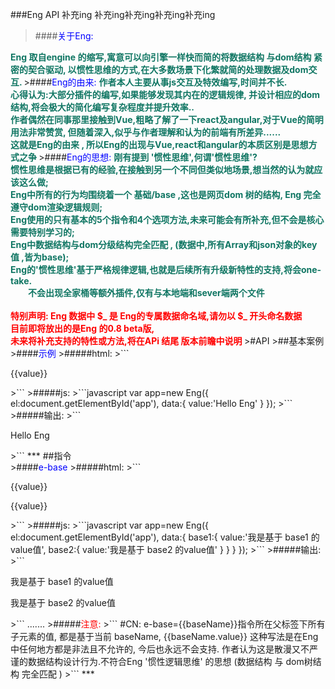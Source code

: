 ###Eng  API 补充ing 补充ing补充ing补充ing补充ing







>####<font color='blue'>关于Eng:</font>
<font style="color: #107663;font-weight: bolder;">
Eng 取自engine 的缩写,寓意可以向引擎一样快而简的将数据结构 与dom结构 紧密的契合驱动, 
以惯性思维的方式,在大多数场景下化繁就简的处理数据及dom交互.
</font>
>####<font color='blue'>Eng的由来:</font>
<font style="color: #107663;font-weight: bolder;">
    作者本人主要从事js交互及特效编写,时间并不长.</br>
心得认为:大部分插件的编写,如果能够发现其内在的逻辑规律,
并设计相应的dom结构,将会极大的简化编写复杂程度并提升效率..</br>
作者偶然在同事那里接触到Vue,粗略了解了一下react及angular,对于Vue的简明用法非常赞赏,
但随着深入,似乎与作者理解和认为的前端有所差异......</br>
这就是Eng的由来 , 所以Eng的出现与Vue,react和angular的本质区别是思想方式之争
</font>
>####<font color='blue'>Eng的思想:</font>
<font style="color: #107663;font-weight: bolder;">
刚有提到 '惯性思维',何谓'惯性思维'?<br>
惯性思维是根据已有的经验,在接触到另一个不同但类似地场景,想当然的认为就应该这么做;<br>
Eng中所有的行为均围绕着一个 基础/base ,这也是网页dom 树的结构,  Eng 完全遵守dom渲染逻辑规则;<br>
Eng使用的只有基本的5个指令和4个选项方法,未来可能会有所补充,但不会是核心需要特别学习的;</br>
Eng中数据结构与dom分级结构完全匹配 , (数据中,所有Array和json对象的key值 ,皆为base);<br>
Eng的'惯性思维'基于严格规律逻辑,也就是后续所有升级新特性的支持,将会one-take.<br>
&#12288;&#12288;不会出现全家桶等额外插件,仅有与本地端和sever端两个文件
</font>
<br>
<br>
<font style="color:red;font-weight: bolder;">
特别声明: Eng 数据中  $_  是 Eng的专属数据命名域,请勿以 $_ 开头命名数据 <br>
目前即将放出的是Eng 的0.8 beta版, <br>
未来将补充支持的特性或方法,将在APi 结尾 版本前瞻中说明
</font>
>#API
>##基本案例
>####<font color='blue'>示例</font>
>#####html:
>```
   <div id="app">
      <p>{{value}}</p>
   </div>   
>```
>#####js:
>```javascript
   var app=new Eng({
		     el:document.getElementById('app'),
		     data:{	
		            value:'Hello Eng'
		          }
  });
>```
>#####输出:
>```
  <div id="app">
	   <p>Hello Eng</p>
  </div>
>```
***
##指令
<br>
>####<font color='blue'>e-base</font>
>#####html:
>```
  <div id="app">
			  <div e-base='base1'>
			      <p>{{value}}</p>
			      <div e-base='base2'>
			         <p>{{value}}</p>
			      </div>
			  </div>
  </div>
>```
>#####js:
>```javascript
   var app=new Eng({
		     el:document.getElementById('app'),
		     data:{
		          base1:{
		                value:'我是基于 base1 的value值',
		                base2:{
		                      value:'我是基于 base2 的value值'
		                      }
		                }	
		         }
  });
>```
>#####输出:
>```
  <div id="app">
			    <div>
		          <p>我是基于 base1 的value值</p>
			      <div>
			         <p>我是基于 base2 的value值</p>
			      </div>
			   </div>
   </div>
>```
.......
>#####<font color='red'>注意:</font>
>```
#CN:
  e-base={{baseName}}指令所在父标签下所有子元素的值, 都是基于当前 baseName,
  {{baseName.value}} 这种写法是在Eng 中任何地方都是非法且不允许的, 今后也永远不会支持.
  作者认为这是散漫又不严谨的数据结构设计行为.不符合Eng '惯性逻辑思维' 的思想
  (数据结构 与 dom树结构 完全匹配 )
>```
***
